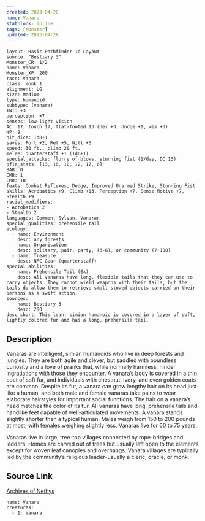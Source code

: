 ```yaml
---
created: 2023-04-28
name: Vanara
statblock: inline
tags: [monster]
updated: 2023-04-28
---
```

```statblock
layout: Basic Pathfinder 1e Layout
source: "Bestiary 3"
Monster_CR: 1/2
name: Vanara
Monster_XP: 200
race: Vanara
class: monk 1
alignment: LG
size: Medium
type: humanoid
subtype: (vanara)
INI: +3
perception: +7
senses: low-light vision
AC: 17, touch 17, flat-footed 13 (dex +3, dodge +1, wis +3)
HP: 9
hit_dice: 1d8+1
saves: Fort +2, Ref +5, Will +5
speed: 30 ft., climb 20 ft.
melee: quarterstaff +1 (1d6+1)
special_attacks: flurry of blows, stunning fist (1/day, DC 13)
pf1e_stats: [13, 16, 10, 12, 17, 6]
BAB: 0
CMB: 1
CMD: 18
feats: Combat Reflexes, Dodge, Improved Unarmed Strike, Stunning Fist
skills: Acrobatics +9, Climb +13, Perception +7, Sense Motive +7, Stealth +9
racial_modifiers:
- Acrobatics 2
- Stealth 2
languages: Common, Sylvan, Vanaran
special_qualities: prehensile tail
ecology:
  - name: Environment
    desc: any forests
  - name: Organisation
    desc: solitary, pair, party, (3-6), or community (7-100)
  - name: Treasure
    desc: NPC Gear (quarterstaff)
special_abilities:
  - name: Prehensile Tail (Ex)
    desc: All vanaras have long, flexible tails that they can use to carry objects. They cannot wield weapons with their tails, but the tails do allow them to retrieve small stowed objects carried on their persons as a swift action.
sources:
  - name: Bestiary 3
    desc: 280
desc_short: This lean, simian humanoid is covered in a layer of soft, lightly colored fur and has a long, prehensile tail.
```
## Description
Vanaras are intelligent, simian humanoids who live in deep forests and jungles. They are both agile and clever, but saddled with boundless curiosity and a love of pranks that, while normally harmless, hinder ingratiations with those they encounter. A vanara’s body is covered in a thin coat of soft fur, and individuals with chestnut, ivory, and even golden coats are common. Despite its fur, a vanara can grow lengthy hair on its head just like a human, and both male and female vanaras take pains to wear elaborate hairstyles for important social functions. The hair on a vanara’s head matches the color of its fur. All vanaras have long, prehensile tails and handlike feet capable of well-articulated movements. A vanara stands slightly shorter than a typical human. Males weigh from 150 to 200 pounds at most, with females weighing slightly less. Vanaras live for 60 to 75 years.

Vanaras live in large, tree-top villages connected by rope-bridges and ladders. Homes are carved out of trees but usually left open to the elements except for woven leaf canopies and overhangs. Vanara villages are typically led by the community’s religious leader-usually a cleric, oracle, or monk.
## Source Link
[Archives of Nethys](https://aonprd.com/MonsterDisplay.aspx?ItemName=Vanara)
```encounter-table
name: Vanara
creatures:
  - 1: Vanara
```
